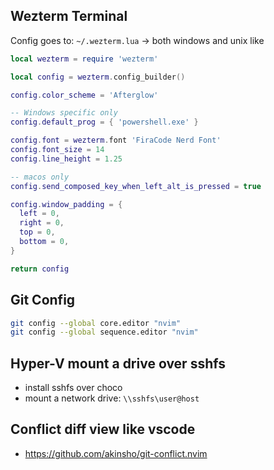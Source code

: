 ## Wezterm Terminal

Config goes to: `~/.wezterm.lua` -> both windows and unix like

```lua
local wezterm = require 'wezterm'

local config = wezterm.config_builder()

config.color_scheme = 'Afterglow'

-- Windows specific only
config.default_prog = { 'powershell.exe' }

config.font = wezterm.font 'FiraCode Nerd Font'
config.font_size = 14
config.line_height = 1.25

-- macos only
config.send_composed_key_when_left_alt_is_pressed = true

config.window_padding = {
  left = 0,
  right = 0,
  top = 0,
  bottom = 0,
}

return config
```

## Git Config

```bash
git config --global core.editor "nvim"
git config --global sequence.editor "nvim"
```

## Hyper-V mount a drive over sshfs

- install sshfs over choco
- mount a network drive: `\\sshfs\user@host`

## Conflict diff view like vscode

- https://github.com/akinsho/git-conflict.nvim
